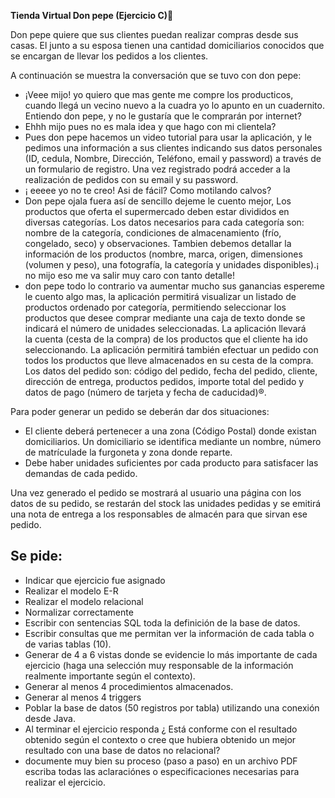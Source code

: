 
**Tienda Virtual Don pepe (Ejercicio C)**:dart:

Don pepe quiere que sus clientes puedan realizar compras desde sus casas. El junto a su esposa tienen una cantidad domiciliarios conocidos que se encargan de llevar los pedidos a los clientes.

A continuación se muestra la conversación que se tuvo con don pepe:

- ¡Veee mijo! yo quiero que mas gente me compre los producticos, cuando llegá un vecino nuevo a la cuadra yo lo apunto en un cuadernito. Entiendo don pepe, y no le gustaría que le comprarán por internet?
- Ehhh mijo pues no es mala idea y que hago con mi clientela?
- Pues don pepe hacemos un video tutorial para usar la aplicación, y le pedimos una información a sus clientes indicando sus datos personales (ID, cedula, Nombre, Dirección, Teléfono, email y password) a través de un formulario de registro. Una vez registrado podrá acceder a la realización de pedidos con su email y su password.
- ¡ eeeee yo no te creo! Asi de fácil? Como motilando calvos?
- Don pepe ojala fuera así de sencillo dejeme le cuento mejor, Los productos que oferta el supermercado deben estar divididos en diversas categorías. Los datos necesarios para cada categoría son: nombre de la categoría, condiciones de almacenamiento (frío, congelado, seco) y observaciones. Tambien debemos detallar la información de los productos (nombre, marca, origen, dimensiones (volumen y peso), una fotografía, la categoría y unidades disponibles).¡ no mijo eso me va salir muy caro con tanto detalle!
- don pepe todo lo contrario va aumentar mucho sus ganancias espereme le cuento algo mas, la aplicación permitirá visualizar un listado de productos ordenado por categoría, permitiendo seleccionar los productos que desee comprar mediante una caja de texto donde se indicará el número de unidades seleccionadas. La aplicación llevará la cuenta (cesta de la compra) de los productos que el cliente ha ido seleccionando. La aplicación permitirá también efectuar un pedido con todos los productos que lleve almacenados en su cesta de la compra. Los datos del pedido son: código del pedido, fecha del pedido, cliente, dirección de entrega, productos pedidos, importe total del pedido y datos de pago (número de tarjeta y fecha de caducidad)®.

Para poder generar un pedido se deberán dar dos situaciones:

- El cliente deberá pertenecer a una zona (Código Postal) donde existan domiciliarios. Un domiciliario se identifica mediante un nombre, número de matrículade la furgoneta y zona donde reparte.
- Debe haber unidades suficientes por cada producto para satisfacer las demandas de cada pedido.

Una vez generado el pedido se mostrará al usuario una página con los datos de su pedido, se restarán del stock las unidades pedidas y se emitirá una nota de entrega a los responsables de almacén para que sirvan ese pedido.

## Se pide:

- Indicar que ejercicio fue asignado
- Realizar el modelo E-R
- Realizar el modelo relacional
- Normalizar correctamente
- Escribir con sentencias SQL toda la definición de la base de datos.
- Escribir consultas que me permitan ver la información de cada tabla o de varias tablas (10).
- Generar de 4 a 6 vistas donde se evidencie lo más importante de cada ejercicio (haga una selección muy responsable de la información realmente importante según el contexto).
- Generar al menos 4 procedimientos almacenados.
- Generar al menos 4 triggers
- Poblar la base de datos (50 registros por tabla) utilizando una conexión desde Java.
- Al terminar el ejercicio responda ¿ Está conforme con el resultado obtenido según el contexto o cree que hubiera obtenido un mejor resultado con una base de datos no relacional?
- documente muy bien su proceso (paso a paso) en un archivo PDF escriba todas las aclaraciónes o especificaciones necesarias para realizar el ejercicio.
